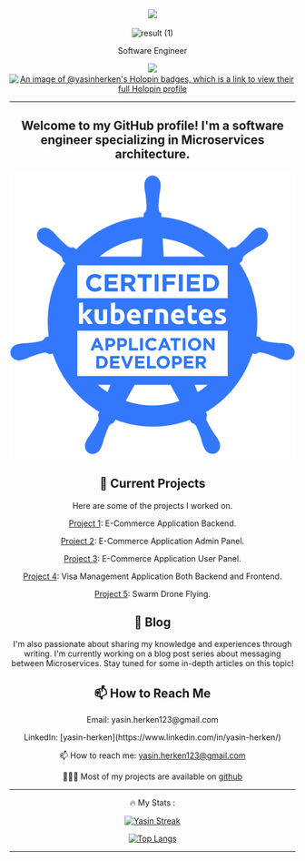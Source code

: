 <div align="center">
  <img src="https://media.giphy.com/media/M9gbBd9nbDrOTu1Mqx/giphy.gif" width="100"/> <br>

  ![result (1)](https://user-images.githubusercontent.com/57527891/183238962-a9adc02d-4e41-4102-942f-39b45d38a61d.gif)


  Software Engineer
  
  ![](https://komarev.com/ghpvc/?username=yasin-herken&color=green)
  [![An image of @yasinherken's Holopin badges, which is a link to view their full Holopin profile](https://holopin.me/yasinherken)](https://holopin.io/@yasinherken)
  
  ---
  ## Welcome to my GitHub profile! I'm a software engineer specializing in Microservices architecture.

  ![](./ckad.png)

  ## 🔭 Current Projects

  Here are some of the projects I worked on.

 <div align="center">
    <p align="center">
    <a href="https://github.com/yasin-herken/GraduationProjectBackend">Project 1</a>: E-Commerce Application Backend.
  </p>
  <p align="center">
    <a href="https://github.com/yasin-herken/GraduationProjectFrontend">Project 2</a>: E-Commerce Application Admin Panel.
  </p>
  <p align="center">
    <a href="https://github.com/yasin-herken/userfrontend">Project 3</a>: E-Commerce Application User Panel.
  </p>
  <p align="center">
    <a href="https://github.com/yasin-herken/VisaManagement">Project 4</a>: Visa Management Application Both Backend and Frontend.
  </p>
  <p align="center">
    <a href="https://github.com/yasin-herken/ASRO">Project 5</a>: Swarm Drone Flying.
  </p>
 </div>

## 📝 Blog

I'm also passionate about sharing my knowledge and experiences through writing. I'm currently working on a blog post series about messaging between Microservices. Stay tuned for some in-depth articles on this topic!

## 📫 How to Reach Me
<p align="center">
  Email: yasin.herken123@gmail.com
</p>
<p align="center">
  LinkedIn: [yasin-herken](https://www.linkedin.com/in/yasin-herken/)
</p>

📫 How to reach me: yasin.herken123@gmail.com

👨🏻‍💻 Most of my projects are available on <a href="www.github.com/yasin-herken">github</a>
  
  ---
  
  :fire: My Stats :

[![Yasin Streak](https://github-readme-streak-stats.herokuapp.com/?user=yasin-herken)](https://git.io/streak-stats)
  

[![Top Langs](https://github-readme-stats.vercel.app/api/top-langs/?username=yasin-herken&layout=compact&theme=vision-friendly-dark)](https://github.com/anuraghazra/github-readme-stats)
  
  ---
</div>



